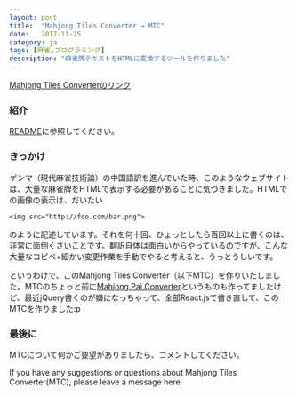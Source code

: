 ```yaml
---
layout: post
title:  "Mahjong Tiles Converter → MTC"
date:   2017-11-25
category: ja
tags: [麻雀,プログラミング]
description: "麻雀牌テキストをHTMLに変換するツールを作りました"
---
```


[Mahjong Tiles Converterのリンク](http://ssdh233.me/mtc/#/)

### 紹介
[README](https://github.com/matsumatsu233/mtc/blob/master/README.jp.md)に参照してください。

### きっかけ
ゲンマ（現代麻雀技術論）の中国語訳を進んでいた時、このようなウェブサイトは、大量な麻雀牌をHTMLで表示する必要があることに気づきました。HTMLでの画像の表示は、だいたい

`<img src="http://foo.com/bar.png">`

のように記述しています。それを何十回、ひょっとしたら百回以上に書くのは、非常に面倒くさいことです。翻訳自体は面白いからやっているのですが、こんな大量なコピペ+細かい変更作業を手動でやると考えると、うっとうしいです。

というわけで、このMahjong Tiles Converter（以下MTC）を作りいたしました。MTCのちょっと前に[Mahjong Pai Converter](http://ssdh233.me/mahjong-pai-converter/)というものも作ってましたけど、最近jQuery書くのが嫌になっちゃって、全部React.jsで書き直して、このMTCを作りました:p

### 最後に

MTCについて何かご要望がありましたら、コメントしてください。

If you have any suggestions or questions about Mahjong Tiles Converter(MTC), please leave a message here.

